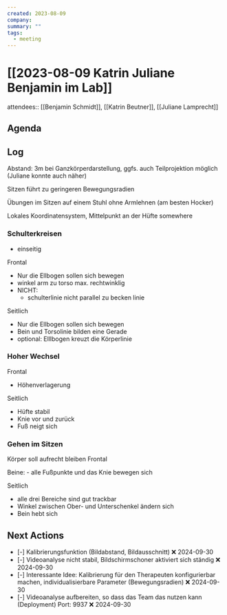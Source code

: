 ```yaml
---
created: 2023-08-09
company: 
summary: ""
tags:
  - meeting
---
```


# [[2023-08-09 Katrin Juliane Benjamin im Lab]]

attendees:: [[Benjamin Schmidt]], [[Katrin Beutner]], [[Juliane Lamprecht]]

## Agenda

## Log

Abstand: 3m bei Ganzkörperdarstellung, ggfs. auch Teilprojektion möglich (Juliane konnte auch näher)

Sitzen führt zu geringeren Bewegungsradien

Übungen im Sitzen auf einem Stuhl ohne Armlehnen (am besten Hocker)

Lokales Koordinatensystem, Mittelpunkt an der Hüfte somewhere

### Schulterkreisen

- einseitig

Frontal

- Nur die Ellbogen sollen sich bewegen
- winkel arm zu torso max. rechtwinklig
- NICHT:
  - schulterlinie nicht parallel zu becken linie

Seitlich

- Nur die Ellbogen sollen sich bewegen
- Bein und Torsolinie bilden eine Gerade
- optional: Elllbogen kreuzt die Körperlinie

### Hoher Wechsel

Frontal

- Höhenverlagerung

Seitlich

- Hüfte stabil
- Knie vor und zurück
- Fuß neigt sich

### Gehen im Sitzen

Körper soll aufrecht bleiben
Frontal

Beine: - alle Fußpunkte und das Knie bewegen sich

Seitlich

- alle drei Bereiche sind gut trackbar
- Winkel zwischen Ober- und Unterschenkel ändern sich
- Bein hebt sich

## Next Actions

- [-] Kalibrierungsfunktion (Bildabstand, Bildausschnitt) ❌ 2024-09-30
- [-] Videoanalyse nicht stabil, Bildschirmschoner aktiviert sich ständig ❌ 2024-09-30
- [-] Interessante Idee: Kalibrierung für den Therapeuten konfigurierbar machen, individualisierbare Parameter (Bewegungsradien) ❌ 2024-09-30
- [-] Videoanalyse aufbereiten, so dass das Team das nutzen kann (Deployment) Port: 9937 ❌ 2024-09-30
